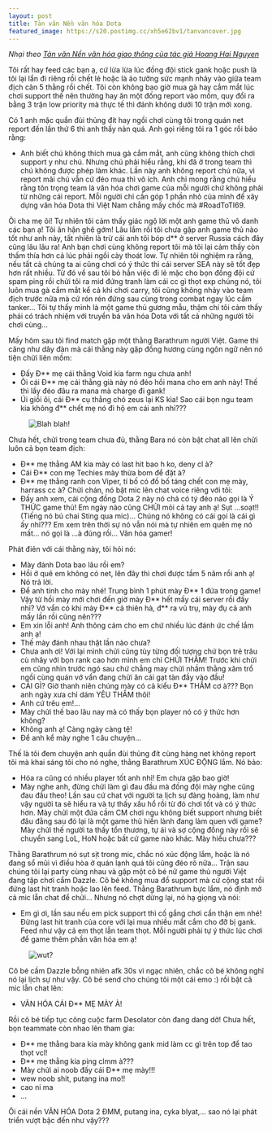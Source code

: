 ```yaml
---
layout: post
title: Tản văn Nền văn hóa Dota
featured_image: https://s20.postimg.cc/xh5e62bv1/tanvancover.jpg
---
```


*Nhại theo [Tản văn Nền văn hóa giao thông của tác giả Hoang Hai Nguyen](https://www.facebook.com/Hoang.Hai.Nguyen.1976/posts/1404820712865489)*

Tôi rất hay feed các bạn ạ, cứ lừa lừa lúc đồng đội stick gank hoặc push là tôi lại lẩn đi riêng rồi chết lẻ hoặc là ảo tưởng sức mạnh nhảy vào giữa team địch cân 5 thằng rồi chết. Tôi còn không bao giờ mua gà hay cắm mắt lúc chơi support thế nên thường hay ăn một đống report vào mồm, quy đổi ra bằng 3 trận low priority mà thực tế thì đánh không dưới 10 trận mới xong.

Có 1 anh mặc quần đùi thủng đít hay ngồi chơi cùng tôi trong quán net report đến lần thứ 6 thì anh thấy nản quá. Anh gọi riêng tôi ra 1 góc rồi bảo rằng:

<div class="dialogue" markdown="1">

- Anh biết chú không thích mua gà cắm mắt, anh cũng không thích chơi support y như chú. Nhưng chú phải hiểu rằng, khi đã ở trong team thì chú không được phép làm khác. Lần này anh không report chú nữa, vì report mãi chú vẫn cứ đéo mua thì vô ích. Anh chỉ mong rằng chú hiểu rằng tôn trọng team là văn hóa chơi game của mỗi người chứ không phải từ những cái report. Mỗi người chỉ cần góp 1 phần nhỏ của mình để xây dựng văn hóa Dota thì Việt Nam chẳng mấy chốc mà #RoadToTI69.

</div>

Ôi cha mẹ ôi! Tự nhiên tôi cảm thấy giác ngộ lời một anh game thủ vô danh các bạn ạ! Tôi ân hận ghê gớm! Lâu lắm rồi tôi chưa gặp anh game thủ nào tốt như anh này, tất nhiên là trừ cái anh tôi bóp d** ở server Russia cách đây cũng lâu lâu ra! Anh bạn chơi cùng không report tôi mà tôi lại cảm thấy còn thấm thía hơn cả lúc phải ngồi cày thoát low. Tự nhiên tôi nghiệm ra rằng, nếu tất cả chúng ta ai cũng chơi có ý thức thì cái server SEA này sẽ tốt đẹp hơn rất nhiều. Từ đó về sau tôi bỏ hẳn việc đi lẻ mặc cho bọn đồng đội cứ spam ping rồi chửi tôi ra mid đứng tranh làm cái cc gì thọt exp chúng nó, tôi luôn mua gà cắm mắt kể cả khi chơi carry, tôi cũng không nhảy vào team địch trước nữa mà cứ rón rén đứng sau cùng trong combat ngay lúc cầm tanker... Tôi tự thấy mình là một game thủ gương mẫu, thậm chí tôi cảm thấy phải có trách nhiệm với truyền bá văn hóa Dota với tất cả những người tôi chơi cùng...

Mấy hôm sau tôi find match gặp một thằng Barathrum người Việt. Game thì căng như dây đàn mà cái thằng này gặp đồng hương cùng ngôn ngữ nên nó tiện chửi liên mồm:

<div class="dialogue" markdown="1">

- Đấy Đ** mẹ cái thằng Void kia farm ngu chưa anh!
- Ôi cái Đ** mẹ cái thằng già này nó đéo hồi mana cho em anh này! Thế thì lấy đéo đâu ra mana mà charge đi gank!
- Úi giồi ôi, cái Đ** cụ thằng chó zeus lại KS kìa! Sao cái bọn ngu team kia không đ** chết mẹ nó đi hộ em cái anh nhỉ???

</div>

<figure class="img-right">
<img class="img-responsive" src="https://s20.postimg.cc/7csoaiual/tanvan1.png" alt="Blah blah!">
</figure>

Chưa hết, chửi trong team chưa đủ, thằng Bara nó còn bật chat all lên chửi luôn cả bọn team địch:

<div class="dialogue" markdown="1">

- Đ** mẹ thằng AM kia mày có last hit bao h ko, deny cl à?
- Cái Đ** con mẹ Techies mày thừa bom để đặt à?
- Đ** mẹ thằng ranh con Viper, tí bố có đồ bố táng chết con mẹ mày, harrass cc à?
Chửi chán, nó bật mic lên chat voice riêng với tôi:
- Đấy anh xem, cái cộng đồng Dota 2 này nó chả có tý đéo nào gọi là Ý THỨC game thủ! Em ngày nào cũng CHỬI mỏi cả tay anh ạ! Sụt ...soạt!! (Tiếng nó bú chai Sting qua mic)... Chúng nó không có cái gọi là cái gì ấy nhỉ??? Em xem trên thời sự nó vẫn nói mà tự nhiên em quên mẹ nó mất… nó gọi là ...à đúng rồi... Văn hóa gamer!

</div>

Phát điên với cái thằng này, tôi hỏi nó:

<div class="dialogue" markdown="1">

- Mày đánh Dota bao lâu rồi em?
- Hồi ở quê em không có net, lên đây thì chơi được tầm 5 năm rồi anh ạ! Nó trả lời.
- Để anh tính cho mày nhé! Trung bình 1 phút mày Đ** 1 đứa trong game! Vậy từ hồi mày mới chơi đến giờ mày Đ** hết mấy cái server rồi đấy nhỉ? Vớ vẩn có khi mày Đ** cả thiên hà, đ** ra vũ trụ, mày đụ cả anh mấy lần rồi cũng nên???
- Em xin lỗi anh! Anh thông cảm cho em chứ nhiều lúc đánh ức chế lắm anh ạ! 
- Thế mày đánh nhau thật lần nào chưa?
- Chưa anh ơi! Với lại mình chửi cũng tùy từng đối tượng chứ bọn trẻ trâu cù nhây với bọn rank cao hơn mình em chỉ CHỬI THẦM! Trước khi chửi em cũng nhìn trước ngó sau chứ chẳng may chửi nhầm thằng xăm trổ ngồi cùng quán vớ vẩn đang chửi ăn cái gạt tàn đầy vào đầu!
- CÁI GÌ? Giờ thanh niên chúng mày có cả kiểu Đ** THẦM cơ à??? Bọn anh ngày xưa chỉ dám YÊU THẦM thôi!
- Anh cứ trêu em!...
- Mày chửi thế bao lâu nay mà có thấy bọn player nó có ý thức hơn không?
- Không anh ạ! Càng ngày càng tệ!
- Để anh kể mày nghe 1 câu chuyện...

</div>

Thế là tôi đem chuyện anh quần đùi thủng đít cùng hàng net không report tôi mà khai sáng tôi cho nó nghe, thằng Barathrum XÚC ĐỘNG lắm. Nó bảo:

<div class="dialogue" markdown="1">

- Hóa ra cũng có nhiều player tốt anh nhỉ! Em chưa gặp bao giờ!
- Mày nghe anh, đừng chửi làm gì đau đầu mà đồng đội mày nghe cũng đau đầu theo! Lần sau cứ chat với người ta lịch sự đàng hoàng, làm như vậy người ta sẽ hiểu ra và tự thấy xấu hổ rồi từ đó chơi tốt và có ý thức hơn. Mày chửi một đứa cầm CM chơi ngu không biết support nhưng biết đâu đằng sau đó lại là một game thủ hiền lành đang làm quen với game? Mày chửi thế người ta thấy tổn thương, tự ái và sợ cộng đồng này rồi sẽ chuyển sang LoL, HoN hoặc bất cứ game nào khác. Mày hiểu chưa???

</div>

Thằng Barathrum nó sụt sịt trong mic, chắc nó xúc động lắm, hoặc là nó đang sổ mũi vì điều hòa ở quán lạnh quá tôi cũng đéo rõ nữa... Trận sau chúng tôi lại party cùng nhau và gặp một cô bé nữ game thủ người Việt đang tập chơi cầm Dazzle. Cô bé không mua đồ support mà cứ cộng stat rồi đứng last hit tranh hoặc lao lên feed. Thằng Barathrum bực lắm, nó định mở cả mic lẫn chat để chửi... Nhưng nó chợt dừng lại, nó hạ giọng và nói:

<div class="dialogue" markdown="1">

- Em gì ơi, lần sau nếu em pick support thì cố gắng chơi cẩn thận em nhé! Đừng last hit tranh của core với lại mua nhiều mắt cắm cho đỡ bị gank. Feed như vậy cả em thọt lẫn team thọt. Mỗi người phải tự ý thức lúc chơi để game thêm phần văn hóa em ạ!

</div>

<figure class="img-left">
<img class="img-responsive" src="https://s20.postimg.cc/a6vtnzbwd/tanvan2.png" alt="wut?">
</figure>

Cô bé cầm Dazzle bỗng nhiên afk 30s vì ngạc nhiên, chắc cô bé không nghĩ nó lại lịch sự như vậy. Cô bé send cho chúng tôi một cái emo :) rồi bật cả mic lẫn chat lên:

<div class="dialogue" markdown="1">

- VĂN HÓA CÁI Đ** MẸ MÀY À!

</div>

Rồi cô bé tiếp tục công cuộc farm Desolator còn đang dang dở! Chưa hết, bọn teammate còn nhao lên tham gia:

<div class="dialogue" markdown="1">

- Đ** mẹ thằng bara kia mày không gank mid làm cc gì trên top để tao thọt vcl! 
- Đ** mẹ thằng kia ping clmm à???
- Mày chửi ai noob đấy cái Đ** mẹ mày!!!
- wew noob shit, putang ina mo!!
- cao ni ma
- ...

</div>

Ôi cái nền VĂN HÓA Dota 2 ĐMM, putang ina, cyka blyat,... sao nó lại phát triển vượt bậc đến như vậy???